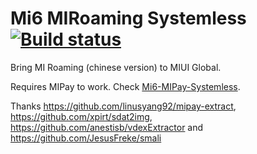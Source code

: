 # Mi6 MIRoaming Systemless [![Build status](https://ci.appveyor.com/api/projects/status/f7bp0h0gqx2g4btd?svg=true)](https://ci.appveyor.com/project/ysc3839/mi6-miroaming-systemless)
Bring MI Roaming (chinese version) to MIUI Global.

Requires MIPay to work. Check [Mi6-MIPay-Systemless](https://github.com/ysc3839/Mi6-MIPay-Systemless).

Thanks https://github.com/linusyang92/mipay-extract, https://github.com/xpirt/sdat2img, https://github.com/anestisb/vdexExtractor and https://github.com/JesusFreke/smali
